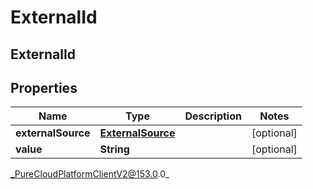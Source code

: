 # ExternalId

## ExternalId

## Properties

|Name | Type | Description | Notes|
|------------ | ------------- | ------------- | -------------|
| **externalSource** | [**ExternalSource**](ExternalSource) |  | [optional] |
| **value** | **String** |  | [optional] |



_PureCloudPlatformClientV2@153.0.0_
